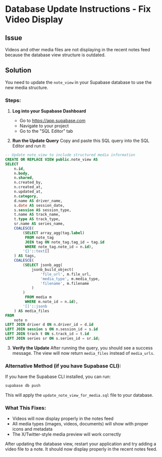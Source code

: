 # Database Update Instructions - Fix Video Display

## Issue
Videos and other media files are not displaying in the recent notes feed because the database view structure is outdated.

## Solution
You need to update the `note_view` in your Supabase database to use the new media structure.

### Steps:

1. **Log into your Supabase Dashboard**
   - Go to https://app.supabase.com
   - Navigate to your project
   - Go to the "SQL Editor" tab

2. **Run the Update Query**
   Copy and paste this SQL query into the SQL Editor and run it:

```sql
-- Update note_view to include structured media information
CREATE OR REPLACE VIEW public.note_view AS
SELECT
    n.id,
    n.body,
    n.shared,
    n.created_by,
    n.created_at,
    n.updated_at,
    n.category,
    d.name AS driver_name,
    s.date AS session_date,
    s.session AS session_type,
    t.name AS track_name,
    t.type AS track_type,
    sr.name AS series_name,
    COALESCE(
        (SELECT array_agg(tag.label)
         FROM note_tag
         JOIN tag ON note_tag.tag_id = tag.id
         WHERE note_tag.note_id = n.id),
        '{}'::text[]
    ) AS tags,
    COALESCE(
        (SELECT jsonb_agg(
            jsonb_build_object(
                'file_url', m.file_url,
                'media_type', m.media_type,
                'filename', m.filename
            )
        )
         FROM media m
         WHERE m.note_id = n.id),
        '[]'::jsonb
    ) AS media_files
FROM
    note n
LEFT JOIN driver d ON n.driver_id = d.id
LEFT JOIN session s ON n.session_id = s.id
LEFT JOIN track t ON s.track_id = t.id
LEFT JOIN series sr ON s.series_id = sr.id;
```

3. **Verify the Update**
   After running the query, you should see a success message. The view will now return `media_files` instead of `media_urls`.

### Alternative Method (if you have Supabase CLI):

If you have the Supabase CLI installed, you can run:
```bash
supabase db push
```

This will apply the `update_note_view_for_media.sql` file to your database.

### What This Fixes:
- Videos will now display properly in the notes feed
- All media types (images, videos, documents) will show with proper icons and metadata
- The X/Twitter-style media preview will work correctly

After updating the database view, restart your application and try adding a video file to a note. It should now display properly in the recent notes feed. 